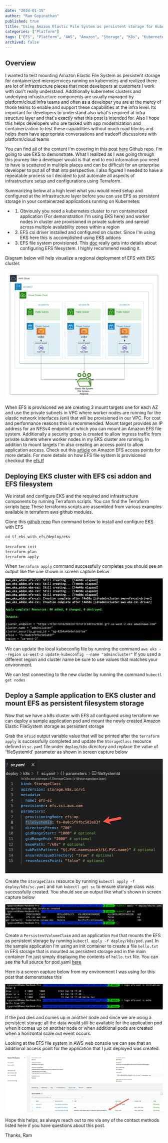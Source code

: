 ```yaml
---
date: "2024-01-15"
author: "Ram Gopinathan"
published: true
title: "Using Amazon Elastic File System as persistent storage for Kubernetes workloads"
categories: ["Platform"]
tags: ["EFS", "Platform", "AWS", "Amazon", "Storage", "K8s", "Kubernetes", "EKS"]
archived: false
---
```

## Overview
I wanted to test mounting Amazon Elastic File System as persistent storage for containerized microservices running on kubernetes and realized there are lot of infrastructure pieces that most developers at customers I work with don't really understand. Additionally kubernetes clusters and underlying infrastructure components are usually managed by platform/cloud infra teams and often as a developer you are at the mercy of those teams to enable and support these capabilities at the infra level. Its important for developers to understand also what's required at infra structure layer and that's exactly what this post is intended for. Also I hope this helps developers who are tasked with app modernization and containerization to test these capabilities without much road blocks and helps them have appropriate conversations and tradeoff discussions with platform/cloud teams

You can find all of the content I'm covering in this post [here](https://github.com/rprakashg/tf_eks_with_efs) Github repo. I'm going to use EKS to demonstrate. What I realized as I was going through this journey like a developer would is that end to end information you need to have is scattered in multiple places and can be difficult for an enterprise developer to put all of that into perspective. I also figured I needed to have a repeatable process so I decided to just automate all aspects of infrastructure setup and configurations using Terraform.   

Summarizing below at a high level what you would need setup and configured at the infrastructure layer before you can use EFS as persistent storage in your containerzed applications running on Kubernetes:

* 1) Obviously you need a kubernetes cluster to run containerized application (For demonstration I'm using EKS here) and worker nodes in cluster are provisioned in private subnets and spread across multiple availability zones within a region
* 2) EFS csi driver installed and configured on cluster. Since I'm using EKS here this is accomplished using EKS addons
* 3) EFS file system provisioned. This [doc](https://docs.aws.amazon.com/efs/latest/ug/creating-using-create-fs.html) really gets into details about configuring EFS filesystem. I highly recommend reading it.

Diagram below will help visualize a regional deployment of EFS with EKS cluster. 

![eks_with_efs](../src/images/eks_with_efs.png)

When EFS is provisioned we are creating 3 mount targets one for each AZ and use the private subnets in VPC where worker nodes are running for the elastic network interfaces (eni) that will be provisioned in our VPC. For cost and performance reasons this is recommended. Mount target provides an IP address for an NFSv4 endpoint at which you can mount an Amazon EFS file system. Additionally a security group is created to allow ingress traffic from private subnets where worker nodes in my EKS cluster are running. In addition to mount targets I'm also creating an access point to allow application access. Check out this [article](https://docs.aws.amazon.com/efs/latest/ug/efs-access-points.html) on Amazon EFS access points for more details. For more details on how EFS file system is provisioned checkout the [efs.tf](https://github.com/rprakashg/tf_eks_with_efs/blob/main/deploy/eks/efs.tf)

## Deploying EKS cluster with EFS csi addon and EFS filesystem
We install and configure EKS and the required and infrastructure components by running Terraform scripts. You can find the Terraform scripts [here](https://github.com/rprakashg/tf_eks_with_efs) These terraforms scripts are assembled from various examples available in terraform aws github modules. 

Clone this [github repo](https://github.com/rprakashg/tf_eks_with_efs) Run command below to install and configure EKS with EFS

```
cd tf_eks_with_efs/deploy/eks

terraform init
terraform plan
terraform apply
```

When `terraform apply` command successfully completes you should see an output like the one shown in screen capture below

![tf_output](../src/images/tf_output.png)

We can update the local kubeconfig file by running the command `aws eks --region us-west-2 update-kubeconfig --name "admincluster"` If you used a different region and cluster name be sure to use values that matches your environment.

We can test connecting to the new cluster by running the command `kubectl get nodes`

## Deploy a Sample application to EKS cluster and mount EFS as persistent filesystem storage
Now that we have a k8s cluster with EFS all configured using terraform we can deploy a sample application pod and mount the newly created Amazon Elastic FileSystem storage as persistent storage

Grab the `efsid` output variable value that will be printed after the `terraform apply` is successfully completed and update the `StorageClass` resource defined in `sc.yaml` file under `deploy/k8s` directory and replace the value of 'fileSystemId' parameter as shown in screen capture below

![sc](../src/images/sc.png)

Create the *`StorageClass`* resource by running `kubectl apply -f deploy/k8s/sc.yaml` and run `kubectl get sc` to ensure storage class was successfully created. You should see an output like what's shown in screen capture below

![sc_result](../src/images/sc_result.png)

Create a `PersistentVolumeClaim` and an application `Pod` that mounts the EFS as persistent storage by running `kubectl apply -f deploy/k8s/pod.yaml` In the sample application I'm using an init container to create a file `hello.txt` in EFS storage that is mounted as persistent storage and in the main container I'm just simply displaying the contents of `hello.txt` file. You can see the full source for pod.yaml [here](https://github.com/rprakashg/tf_eks_with_efs/blob/main/deploy/k8s/pod.yaml)

Here is a screen capture below from my environment I was using for this post that demonstrates this 

![efs-pod](../src/images/efs-pod.png)

If the pod dies and comes up in another node and since we are using a persistent storage all the data would still be available for the application pod when it comes up on another node or when additional pods are created when a horizontal scale out event occurs. 

Looking at the EFS file system in AWS web console we can see that an additional access point for the application that I just deployed was created. 

![efs-app-access-point](../src/images/efs_aws_console.png)

Hope this helps, as always reach out to me via any of the contact methods listed here if you have questions about this post.

Thanks,
Ram